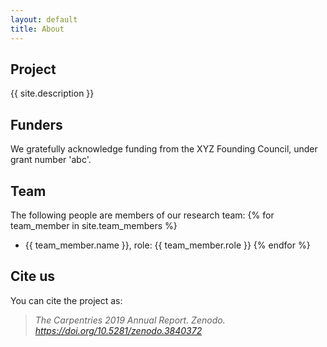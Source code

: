 ```yaml
---
layout: default
title: About
---
```


## Project

{{ site.description }}

## Funders
We gratefully acknowledge funding from the XYZ Founding Council, under grant number 'abc'.

## Team

The following people are members of our research team:
{% for team_member in site.team_members %}
- {{ team_member.name }}, role: {{ team_member.role }}
{% endfor %}

## Cite us

You can cite the project as:

>    *The Carpentries 2019 Annual Report. Zenodo. https://doi.org/10.5281/zenodo.3840372*
    
